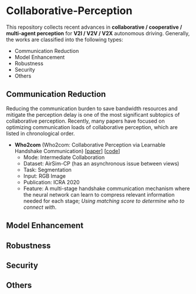 # Collaborative-Perception

This repository collects recent advances in **collaborative / cooperative / multi-agent perception** for **V2I / V2V / V2X** autonomous driving. 
Generally, the works are classified into the following types:
- Communication Reduction
- Model Enhancement
- Robustness
- Security
- Others

## Communication Reduction

Reducing the communication burden to save bandwidth resources and mitigate the perception delay is one of the most significant subtopics of collaborative perception.
Recently, many papers have focused on optimizing communication loads of collaborative perception, which are listed in chronological order.

- **Who2com** (Who2com: Collaborative Perception via Learnable Handshake Communication) [[paper](https://arxiv.org/abs/2003.09575)] [[code](https://github.com/GT-RIPL/MultiAgentPerception)]
  - Mode: Intermediate Collaboration
  - Dataset: AirSim-CP (has an asynchronous issue between views)
  - Task: Segmentation
  - Input: RGB Image
  - Publication: ICRA 2020
  - Feature: A multi-stage handshake communication mechanism where the neural network can learn to compress relevant information needed for each stage; _Using matching score to determine who to connect with_.
    

## Model Enhancement

## Robustness

## Security

## Others
